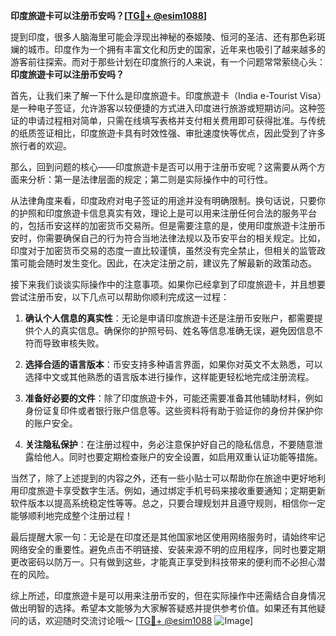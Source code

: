 **印度旅遊卡可以注册币安吗？[[TG💪+ @esim1088](https://t.me/s/esim1088)]**

提到印度，很多人脑海里可能会浮现出神秘的泰姬陵、恒河的圣洁、还有那色彩斑斓的城市。印度作为一个拥有丰富文化和历史的国家，近年来也吸引了越来越多的游客前往探索。而对于那些计划在印度旅行的人来说，有一个问题常常萦绕心头：**印度旅遊卡可以注册币安吗？**

首先，让我们来了解一下什么是印度旅遊卡。印度旅遊卡（India e-Tourist Visa）是一种电子签证，允许游客以较便捷的方式进入印度进行旅游或短期访问。这种签证的申请过程相对简单，只需在线填写表格并支付相关费用即可获得批准。与传统的纸质签证相比，印度旅遊卡具有时效性强、审批速度快等优点，因此受到了许多旅行者的欢迎。

那么，回到问题的核心——印度旅遊卡是否可以用于注册币安呢？这需要从两个方面来分析：第一是法律层面的规定；第二则是实际操作中的可行性。

从法律角度来看，印度政府对电子签证的用途并没有明确限制。换句话说，只要你的护照和印度旅遊卡信息真实有效，理论上是可以用来注册任何合法的服务平台的，包括币安这样的加密货币交易所。但是需要注意的是，使用印度旅遊卡注册币安时，你需要确保自己的行为符合当地法律法规以及币安平台的相关规定。比如，印度对于加密货币交易的态度一直比较谨慎，虽然没有完全禁止，但相关的监管政策可能会随时发生变化。因此，在决定注册之前，建议先了解最新的政策动态。

接下来我们谈谈实际操作中的注意事项。如果你已经拿到了印度旅遊卡，并且想要尝试注册币安，以下几点可以帮助你顺利完成这一过程：

1. **确认个人信息的真实性**：无论是申请印度旅遊卡还是注册币安账户，都需要提供个人的真实信息。确保你的护照号码、姓名等信息准确无误，避免因信息不符而导致审核失败。
   
2. **选择合适的语言版本**：币安支持多种语言界面，如果你对英文不太熟悉，可以选择中文或其他熟悉的语言版本进行操作，这样能更轻松地完成注册流程。

3. **准备好必要的文件**：除了印度旅遊卡外，可能还需要准备其他辅助材料，例如身份证复印件或者银行账户信息等。这些资料将有助于验证你的身份并保护你的账户安全。

4. **关注隐私保护**：在注册过程中，务必注意保护好自己的隐私信息，不要随意泄露给他人。同时也要定期检查账户的安全设置，如启用双重认证功能等措施。

当然了，除了上述提到的内容之外，还有一些小贴士可以帮助你在旅途中更好地利用印度旅遊卡享受数字生活。例如，通过绑定手机号码来接收重要通知；定期更新软件版本以提高系统稳定性等等。总之，只要合理规划并且遵守规则，相信你一定能够顺利地完成整个注册过程！

最后提醒大家一句：无论是在印度还是其他国家地区使用网络服务时，请始终牢记网络安全的重要性。避免点击不明链接、安装来源不明的应用程序，同时也要定期更改密码以防万一。只有做到这些，才能真正享受到科技带来的便利而不必担心潜在的风险。

综上所述，印度旅遊卡是可以用来注册币安的，但在实际操作中还需结合自身情况做出明智的选择。希望本文能够为大家解答疑惑并提供参考价值。如果还有其他疑问的话，欢迎随时交流讨论哦～ [[TG💪+ @esim1088](https://t.me/s/esim1088) ![Image](https://i.postimg.cc/4NQfJmqS/Snipaste-2025-05-13-00-14-12.png)]